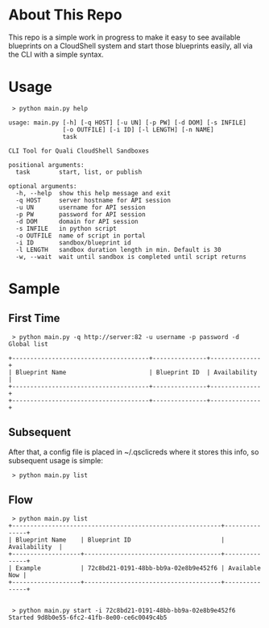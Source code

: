 # About This Repo
This repo is a simple work in progress to make it easy to see available blueprints on a CloudShell system and start those blueprints easily, all via the CLI with a simple syntax.

# Usage
     > python main.py help
    
    usage: main.py [-h] [-q HOST] [-u UN] [-p PW] [-d DOM] [-s INFILE]
                   [-o OUTFILE] [-i ID] [-l LENGTH] [-n NAME]
                   task
    
    CLI Tool for Quali CloudShell Sandboxes
    
    positional arguments:
      task        start, list, or publish
    
    optional arguments:
      -h, --help  show this help message and exit
      -q HOST     server hostname for API session
      -u UN       username for API session
      -p PW       password for API session
      -d DOM      domain for API session
      -s INFILE   in python script
      -o OUTFILE  name of script in portal
      -i ID       sandbox/blueprint id
      -l LENGTH   sandbox duration length in min. Default is 30
      -w, --wait  wait until sandbox is completed until script returns
    
# Sample
## First Time
     > python main.py -q http://server:82 -u username -p password -d Global list
    
    +--------------------------------------+---------------+--------------+
    | Blueprint Name                       | Blueprint ID  | Availability |
    +--------------------------------------+---------------+--------------+
    +--------------------------------------+---------------+--------------+

## Subsequent 
After that, a config file is placed in ~/.qsclicreds where it stores this info, so subsequent usage is simple:

     > python main.py list

## Flow
     > python main.py list
    +----------------------------------------------------------+---------------+
    | Blueprint Name    | Blueprint ID                         | Availability  |
    +-------------------+--------------------------------------+---------------+
    | Example           | 72c8bd21-0191-48bb-bb9a-02e8b9e452f6 | Available Now |
    +-------------------+--------------------------------------+---------------+
    
    
     > python main.py start -i 72c8bd21-0191-48bb-bb9a-02e8b9e452f6
    Started 9d8b0e55-6fc2-41fb-8e00-ce6c0049c4b5

